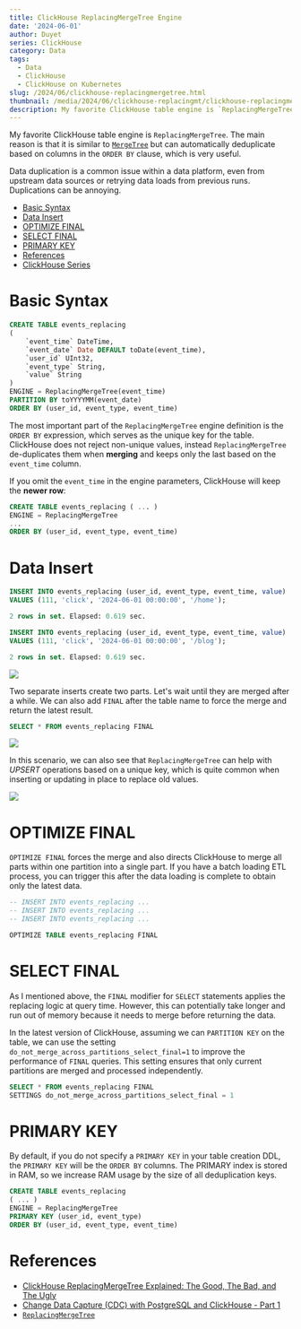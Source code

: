 ```yaml
---
title: ClickHouse ReplacingMergeTree Engine
date: '2024-06-01'
author: Duyet
series: ClickHouse
category: Data
tags:
  - Data
  - ClickHouse
  - ClickHouse on Kubernetes
slug: /2024/06/clickhouse-replacingmergetree.html
thumbnail: /media/2024/06/clickhouse-replacingmt/clickhouse-replacingmergetree-illustration.png
description: My favorite ClickHouse table engine is `ReplacingMergeTree`. The main reason is that it is similar to `MergeTree` but can automatically deduplicate based on columns in the `ORDER BY` clause, which is very useful.
---
```


My favorite ClickHouse table engine is `ReplacingMergeTree`. The main reason is that it is similar to [`MergeTree`](/2024/05/clickhouse-mergetree.html) but can automatically deduplicate based on columns in the `ORDER BY` clause, which is very useful.

Data duplication is a common issue within a data platform, even from upstream data sources or retrying data loads from previous runs. Duplications can be annoying.

- [Basic Syntax](#basic-syntax)
- [Data Insert](#data-insert)
- [OPTIMIZE FINAL](#optimize-final)
- [SELECT FINAL](#select-final)
- [PRIMARY KEY](#primary-key)
- [References](#references)
- [ClickHouse Series](#clickhouse-series)

# Basic Syntax

```sql
CREATE TABLE events_replacing
(
    `event_time` DateTime,
    `event_date` Date DEFAULT toDate(event_time),
    `user_id` UInt32,
    `event_type` String,
    `value` String
)
ENGINE = ReplacingMergeTree(event_time)
PARTITION BY toYYYYMM(event_date)
ORDER BY (user_id, event_type, event_time)
```

The most important part of the `ReplacingMergeTree` engine definition is the `ORDER BY` expression, which serves as the unique key for the table. ClickHouse does not reject non-unique values, instead `ReplacingMergeTree` de-duplicates them when **merging** and keeps only the last based on the `event_time` column.

If you omit the `event_time` in the engine parameters, ClickHouse will keep the **newer row**:

```sql
CREATE TABLE events_replacing ( ... )
ENGINE = ReplacingMergeTree
...
ORDER BY (user_id, event_type, event_time)
```

# Data Insert

```sql
INSERT INTO events_replacing (user_id, event_type, event_time, value)
VALUES (111, 'click', '2024-06-01 00:00:00', '/home');

2 rows in set. Elapsed: 0.619 sec.

INSERT INTO events_replacing (user_id, event_type, event_time, value)
VALUES (111, 'click', '2024-06-01 00:00:00', '/blog');

2 rows in set. Elapsed: 0.619 sec.
```

![](/media/2024/06/clickhouse-replacingmt/clickhouse-replacingmergetree-select.png)

Two separate inserts create two parts. Let's wait until they are merged after a while. We can also add `FINAL` after the table name to force the merge and return the latest result.

```sql
SELECT * FROM events_replacing FINAL
```

![](/media/2024/06/clickhouse-replacingmt/clickhouse-replacingmergetree-select-final.png)

In this scenario, we can also see that `ReplacingMergeTree` can help with _UPSERT_ operations based on a unique key, which is quite common when inserting or updating in place to replace old values.

![](/media/2024/06/clickhouse-replacingmt/clickhouse-replacingmergetree-illustration.png)

# OPTIMIZE FINAL

`OPTIMIZE FINAL` forces the merge and also directs ClickHouse to merge all parts within one partition into a single part. If you have a batch loading ETL process, you can trigger this after the data loading is complete to obtain only the latest data.

```sql
-- INSERT INTO events_replacing ...
-- INSERT INTO events_replacing ...
-- INSERT INTO events_replacing ...

OPTIMIZE TABLE events_replacing FINAL
```

# SELECT FINAL

As I mentioned above, the `FINAL` modifier for `SELECT` statements applies the replacing logic at query time. However, this can potentially take longer and run out of memory because it needs to merge before returning the data.

In the latest version of ClickHouse, assuming we can `PARTITION KEY` on the table, we can use the setting `do_not_merge_across_partitions_select_final=1` to improve the performance of `FINAL` queries. This setting ensures that only current partitions are merged and processed independently.

```sql
SELECT * FROM events_replacing FINAL
SETTINGS do_not_merge_across_partitions_select_final = 1
```

# PRIMARY KEY

By default, if you do not specify a `PRIMARY KEY` in your table creation DDL, the `PRIMARY KEY` will be the `ORDER BY` columns. The PRIMARY index is stored in RAM, so we increase RAM usage by the size of all deduplication keys.

```sql
CREATE TABLE events_replacing
( ... )
ENGINE = ReplacingMergeTree
PRIMARY KEY (user_id, event_type)
ORDER BY (user_id, event_type, event_time)
```

# References

- [ClickHouse ReplacingMergeTree Explained: The Good, The Bad, and The Ugly](https://altinity.com/blog/clickhouse-replacingmergetree-explained-the-good-the-bad-and-the-ugly)
- [Change Data Capture (CDC) with PostgreSQL and ClickHouse - Part 1](https://clickhouse.com/blog/clickhouse-postgresql-change-data-capture-cdc-part-1)
- [`ReplacingMergeTree`](https://clickhouse.com/docs/en/engines/table-engines/mergetree-family/replacingmergetree)
